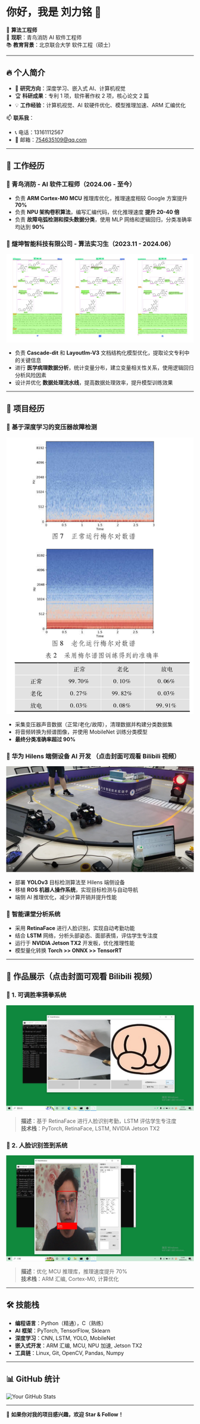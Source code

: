 # 你好，我是 刘力铭 👋

🎯 **算法工程师**  
📍 **现职**：青鸟消防 AI 软件工程师  
📚 **教育背景**：北京联合大学 软件工程（硕士）  

---

## 🔥 个人简介  
- 📌 **研究方向**：深度学习、嵌入式 AI、计算机视觉  
- 🏆 **科研成果**：专利 1 项，软件著作权 2 项，核心论文 2 篇  
- 💡 **工作经验**：计算机视觉、AI 软硬件优化、模型推理加速、ARM 汇编优化  

📫 **联系我**：
- 📞 电话：13161112567  
- 📧 邮箱：[754635109@qq.com](mailto:754635109@qq.com)  

---

## 🏢 工作经历  

### **🔹 青鸟消防 - AI 软件工程师（2024.06 - 至今）**    
- 负责 **ARM Cortex-M0 MCU** 推理库优化，推理速度相较 Google 方案提升 **70%**  
- 负责 **NPU 架构卷积算法**，编写汇编代码，优化推理速度 **提升 20-40 倍**  
- 负责 **故障电弧检测和探头数据分类**，使用 MLP 网络和逻辑回归，分类准确率均达到 **90%**  

### **🔹 燧坤智能科技有限公司 - 算法实习生（2023.11 - 2024.06）** 
[![视频封面](pics/layout.jpg)]() 
- 负责 **Cascade-dit** 和 **Layoutlm-V3** 文档结构化模型优化，提取论文专利中的关键信息  
- 进行 **医学病理数据分析**，统计变量分布，建立变量相关性关系，使用逻辑回归分析风险因素  
- 设计并优化 **数据处理流水线**，提高数据处理效率，提升模型训练效果

---

## 📌 项目经历   

### 🔹 **基于深度学习的变压器故障检测**  
[![视频封面](pics/voc1.png)]()
- 采集变压器声音数据（正常/老化/故障），清理数据并构建分类数据集  
- 将音频转换为频谱图像，并使用 MobileNet 训练分类模型  
- **最终分类准确率超过 90%**  

### 🔹 **华为 Hilens 端侧设备 AI 开发**  （点击封面可观看 Bilibili 视频）
[![视频封面](pics/car.png)](https://www.bilibili.com/video/BV1pA9rYhEXV/) 
- 部署 **YOLOv3** 目标检测算法至 Hilens 端侧设备  
- 移植 **ROS 机器人操作系统**，实现目标检测与自动导航  
- 端侧 AI 推理优化，减少计算开销并提升性能  

### 🔹 **智能课堂分析系统**  
- 采用 **RetinaFace** 进行人脸识别，实现自动考勤功能  
- 结合 **LSTM** 网络，分析头部姿态、面部表情，评估学生专注度  
- 运行于 **NVIDIA Jetson TX2** 开发板，优化推理性能  
- 模型量化转换 **Torch >> ONNX >> TensorRT**


---
## 🚀 作品展示（点击封面可观看 Bilibili 视频）  
 
### 📌 1. **可调胜率猜拳系统**  
[![视频封面](pics/caiquan.png)](https://www.bilibili.com/video/BV1g99HYREYz/)  
> **描述**：基于 RetinaFace 进行人脸识别考勤，LSTM 评估学生专注度  
> **技术栈**：PyTorch, RetinaFace, LSTM, NVIDIA Jetson TX2  

### 📌 2. **人脸识别签到系统**  
[![视频封面](pics/sign.png)](https://www.bilibili.com/video/BV1DX9HYsETS/)  
> **描述**：优化 MCU 推理库，推理速度提升 70%  
> **技术栈**：ARM 汇编, Cortex-M0, 计算优化  

---

## 🛠 技能栈  

- **编程语言**：Python（精通），C（熟练）  
- **AI 框架**：PyTorch, TensorFlow, Sklearn  
- **深度学习**：CNN, LSTM, YOLO, MobileNet  
- **嵌入式开发**：ARM 汇编, MCU, NPU 加速, Jetson TX2  
- **工具链**：Linux, Git, OpenCV, Pandas, Numpy  

---

## 📊 GitHub 统计  
![Your GitHub Stats](https://github-readme-stats.vercel.app/api?username=your-username&show_icons=true&theme=tokyonight)

---

🎯 **如果你对我的项目感兴趣，欢迎 Star & Follow！**
